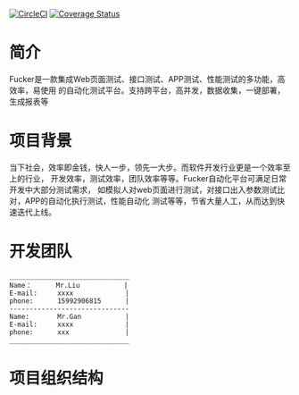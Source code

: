 [![CircleCI](https://circleci.com/gh/fucker-tester/executor/tree/master.svg?style=svg)](https://circleci.com/gh/fucker-tester/executor/tree/master)
[![Coverage Status](https://coveralls.io/repos/github/fucker-tester/executor/badge.svg)](https://coveralls.io/github/fucker-tester/executor)
# 简介
Fucker是一款集成Web页面测试、接口测试、APP测试、性能测试的多功能，高效率，易使用
的自动化测试平台。支持跨平台，高并发，数据收集，一键部署，生成报表等


# 项目背景
当下社会，效率即金钱，快人一步，领先一大步。而软件开发行业更是一个效率至上的行业，
开发效率，测试效率，团队效率等等。Fucker自动化平台可满足日常开发中大部分测试需求，
如模拟人对web页面进行测试，对接口出入参数测试比对，APP的自动化执行测试，性能自动化
测试等等，节省大量人工，从而达到快速迭代上线。


# 开发团队
````
______________________________
Name：      Mr.Liu           |
E-mail:     xxxx             |            
phone:      15992906815      |
------------------------------
Name:       Mr.Gan           |
E-mail:     xxxx             |
phone:      xxx              |
______________________________
````


# 项目组织结构




















